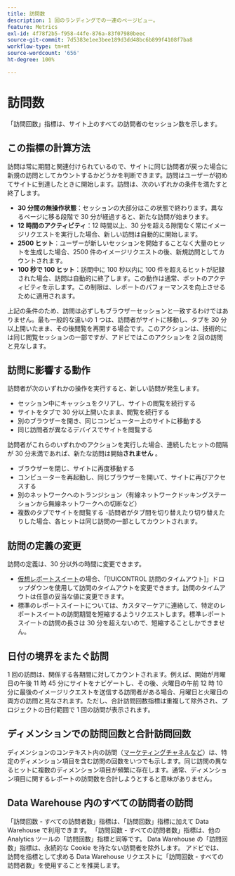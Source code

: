 ```yaml
---
title: 訪問数
description: 1 回のランディングでの一連のページビュー。
feature: Metrics
exl-id: 4f78f2b5-f958-44fe-876a-83f07980beec
source-git-commit: 7d5383e1ee3bee189d3dd48bc6b899f4108f7ba8
workflow-type: tm+mt
source-wordcount: '656'
ht-degree: 100%

---
```


# 訪問数

「訪問回数」指標は、サイト上のすべての訪問者のセッション数を示します。

## この指標の計算方法

訪問は常に期間と関連付けられているので、サイトに同じ訪問者が戻った場合に新規の訪問としてカウントするかどうかを判断できます。訪問はユーザーが初めてサイトに到達したときに開始します。訪問は、次のいずれかの条件を満たすと終了します。

* **30 分間の無操作状態**：セッションの大部分はこの状態で終わります。異なるページに移る段階で 30 分が経過すると、新たな訪問が始まります。
* **12 時間のアクティビティ**：12 時間以上、30 分を超える隙間なく常にイメージリクエストを実行した場合、新しい訪問は自動的に開始します。
* **2500 ヒット**：ユーザーが新しいセッションを開始することなく大量のヒットを生成した場合、2500 件のイメージリクエストの後、新規訪問としてカウントされます。
* **100 秒で 100 ヒット**：訪問中に 100 秒以内に 100 件を超えるヒットが記録された場合、訪問は自動的に終了します。この動作は通常、ボットのアクティビティを示します。この制限は、レポートのパフォーマンスを向上させるために適用されます。

上記の条件のため、訪問は必ずしもブラウザーセッションと一致するわけではありません。最も一般的な違いの 1 つは、訪問者がサイトに移動し、タブを 30 分以上開いたまま、その後閲覧を再開する場合です。このアクションは、技術的には同じ閲覧セッションの一部ですが、アドビではこのアクションを 2 回の訪問と見なします。

## 訪問に影響する動作

訪問者が次のいずれかの操作を実行すると、新しい訪問が発生します。

* セッション中にキャッシュをクリアし、サイトの閲覧を続行する
* サイトをタブで 30 分以上開いたまま、閲覧を続行する
* 別のブラウザーを開き、同じコンピューター上のサイトに移動する
* 同じ訪問者が異なるデバイスでサイトを閲覧する

訪問者がこれらのいずれかのアクションを実行した場合、連続したヒットの間隔が 30 分未満であれば、新たな訪問は開始&#x200B;**されません** 。

* ブラウザーを閉じ、サイトに再度移動する
* コンピューターを再起動し、同じブラウザーを開いて、サイトに再びアクセスする
* 別のネットワークへのトランジション（有線ネットワークドッキングステーションから無線ネットワークへの切断など）
* 複数のタブでサイトを閲覧する -訪問者がタブ間を切り替えたり切り替えたりした場合、各ヒットは同じ訪問の一部としてカウントされます。

## 訪問の定義の変更

訪問の定義は、30 分以外の時間に変更できます。

* [仮想レポートスイート](../vrs/vrs-about.md)の場合、「[!UICONTROL 訪問のタイムアウト]」ドロップダウンを使用して訪問のタイムアウトを変更できます。訪問のタイムアウトは任意の妥当な値に変更できます。
* 標準のレポートスイートについては、カスタマーケアに連絡して、特定のレポートスイートの訪問期間を短縮するようリクエストします。標準レポートスイートの訪問の長さは 30 分を超えないので、短縮することしかできません。

## 日付の境界をまたぐ訪問

1 回の訪問は、関係する各期間に対してカウントされます。例えば、開始が月曜日の午後 11 時 45 分にサイトをナビゲートし、その後、火曜日の午前 12 時 10 分に最後のイメージリクエストを送信する訪問者がある場合、月曜日と火曜日の両方の訪問と見なされます。ただし、合計訪問回数指標は重複して除外され、プロジェクトの日付範囲で 1 回の訪問が表示されます。

## ディメンションでの訪問回数と合計訪問回数

ディメンションのコンテキスト内の訪問（[マーケティングチャネルなど](../dimensions/marketing-channel.md)）は、特定のディメンション項目を含む訪問の回数をいつでも示します。同じ訪問の異なるヒットに複数のディメンション項目が頻繁に存在します。通常、ディメンション項目に関するレポートの訪問数を合計しようとすると意味がありません。

## Data Warehouse 内のすべての訪問者の訪問

「訪問回数 - すべての訪問者数」指標は、「訪問回数」指標に加えて Data Warehouse で利用できます。 「訪問回数 - すべての訪問者数」指標は、他の Analytics ツールの「訪問回数」指標と同等です。 Data Warehouse の「訪問回数」指標は、永続的な Cookie を持たない訪問者を除外します。 アドビでは、訪問を指標として求める Data Warehouse リクエストに「訪問回数 - すべての訪問者数」を使用することを推奨します。

